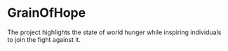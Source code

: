 # GrainOfHope
The project highlights the state of world hunger while inspiring individuals to join the fight against it.
